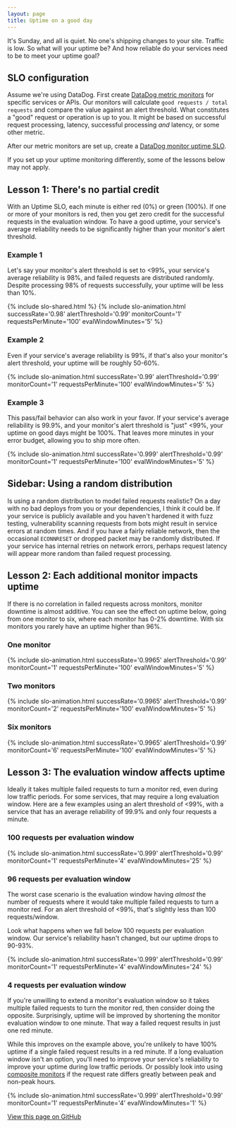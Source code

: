 ```yaml
---
layout: page
title: Uptime on a good day
---
```

It's Sunday, and all is quiet. No one's shipping changes to your site. Traffic is low. So what will your uptime be? And how reliable do your services need to be to meet your uptime goal?

## SLO configuration

Assume we're using DataDog. First create [DataDog metric monitors](https://docs.datadoghq.com/monitors/types/metric/?tab=threshold) for specific services or APIs. Our monitors will calculate `good requests / total requests` and compare the value against an alert threshold. What constitutes a "good" request or operation is up to you. It might be based on successful request processing, latency, successful processing _and_ latency, or some other metric.

After our metric monitors are set up, create a [DataDog monitor uptime SLO](https://docs.datadoghq.com/service_management/service_level_objectives/monitor/).

If you set up your uptime monitoring differently, some of the lessons below may not apply.

## Lesson 1: There's no partial credit
With an Uptime SLO, each minute is either red (0%) or green (100%). If one or more of your monitors is red, then you get zero credit for the successful requests in the evaluation window. To have a good uptime, your service's average reliability needs to be significantly higher than your monitor's alert threshold.

### Example 1
Let's say your monitor's alert threshold is set to &lt;99%, your service's average reliability is 98%, and failed requests are distributed randomly. Despite processing 98% of requests successfully, your uptime will be less than 10%.

{% include slo-shared.html %}
{% include slo-animation.html successRate='0.98' alertThreshold='0.99' monitorCount='1' requestsPerMinute='100' evalWindowMinutes='5' %}

### Example 2
Even if your service's average reliability is 99%, if that's also your monitor's alert threshold, your uptime will be roughly 50-60%.

{% include slo-animation.html successRate='0.99' alertThreshold='0.99' monitorCount='1' requestsPerMinute='100' evalWindowMinutes='5' %}

### Example 3
This pass/fail behavior can also work in your favor. If your service's average reliability is 99.9%, and your monitor's alert threshold is "just" &lt;99%, your uptime on good days might be 100%. That leaves more minutes in your error budget, allowing you to ship more often.

{% include slo-animation.html successRate='0.999' alertThreshold='0.99' monitorCount='1' requestsPerMinute='100' evalWindowMinutes='5' %}

## Sidebar: Using a random distribution
Is using a random distribution to model failed requests realistic? On a day with no bad deploys from you or your dependencies, I think it could be. If your service is publicly available and you haven't hardened it with fuzz testing, vulnerability scanning requests from bots might result in service errors at random times. And if you have a fairly reliable network, then the occasional `ECONNRESET` or dropped packet may be randomly distributed. If your service has internal retries on network errors, perhaps request latency will appear more random than failed request processing.

## Lesson 2: Each additional monitor impacts uptime
If there is no correlation in failed requests across monitors, monitor downtime is almost additive. You can see the effect on uptime below, going from one monitor to six, where each monitor has 0-2% downtime. With six monitors you rarely have an uptime higher than 96%.

### One monitor
{% include slo-animation.html successRate='0.9965' alertThreshold='0.99' monitorCount='1' requestsPerMinute='100' evalWindowMinutes='5' %}

### Two monitors
{% include slo-animation.html successRate='0.9965' alertThreshold='0.99' monitorCount='2' requestsPerMinute='100' evalWindowMinutes='5' %}

### Six monitors
{% include slo-animation.html successRate='0.9965' alertThreshold='0.99' monitorCount='6' requestsPerMinute='100' evalWindowMinutes='5' %}

## Lesson 3: The evaluation window affects uptime
Ideally it takes multiple failed requests to turn a monitor red, even during low traffic periods. For some services, that may require a long evaluation window. Here are a few examples using an alert threshold of &lt;99%, with a service that has an average reliability of 99.9% and only four requests a minute.

### 100 requests per evaluation window
{% include slo-animation.html successRate='0.999' alertThreshold='0.99' monitorCount='1' requestsPerMinute='4' evalWindowMinutes='25' %}

### 96 requests per evaluation window
The worst case scenario is the evaluation window having _almost_ the number of requests where it would take multiple failed requests to turn a monitor red. For an alert threshold of &lt;99%, that's slightly less than 100 requests/window.

Look what happens when we fall below 100 requests per evaluation window. Our service's reliability hasn't changed, but our uptime drops to 90-93%.

{% include slo-animation.html successRate='0.999' alertThreshold='0.99' monitorCount='1' requestsPerMinute='4' evalWindowMinutes='24' %}

### 4 requests per evaluation window
If you're unwilling to extend a monitor's evaluation window so it takes multiple failed requests to turn the monitor red, then consider doing the opposite. Surprisingly, uptime will be improved by shortening the monitor evaluation window to one minute. That way a failed request results in just one red minute.

While this improves on the example above, you're unlikely to have 100% uptime if a single failed request results in a red minute. If a long evaluation window isn't an option, you'll need to improve your service's reliability to improve your uptime during low traffic periods. Or possibly look into using [composite monitors](https://docs.datadoghq.com/monitors/types/composite/) if the request rate differs greatly between peak and non-peak hours.

{% include slo-animation.html successRate='0.999' alertThreshold='0.99' monitorCount='1' requestsPerMinute='4' evalWindowMinutes='1' %}

[View this page on GitHub](https://github.com/hashtagchris/uptime/blob/main/docs/index.md)